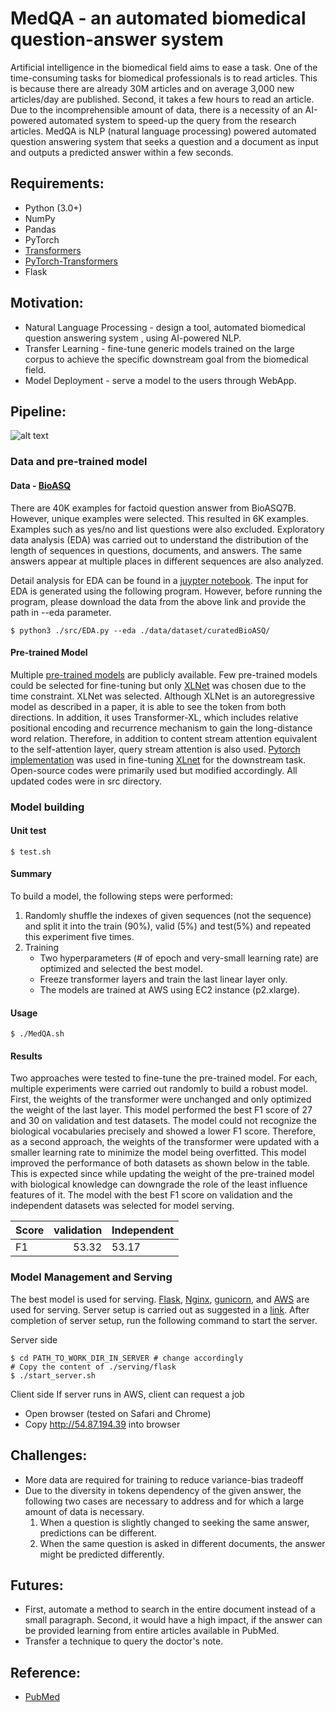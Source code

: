 # MedQA - an automated biomedical question-answer system 
Artificial intelligence in the biomedical field aims to ease a task. 
One of the time-consuming tasks for biomedical professionals is to read articles. 
This is because there are already 30M articles and on average 3,000 new 
articles/day are published. Second, it takes a few hours to read an article. 
Due to the incomprehensible amount of data, there is a necessity of an AI-powered 
automated system to speed-up the query from the research articles. MedQA is 
NLP (natural language processing) powered automated question answering system 
that seeks a question and a document as input and outputs a predicted answer within a few seconds. 

## Requirements:
* Python (3.0+)
* NumPy
* Pandas
* PyTorch
* [Transformers](https://github.com/huggingface/transformers)
* [PyTorch-Transformers](https://github.com/rusiaaman/pytorch-transformers) 
* Flask


## Motivation:
* Natural Language Processing - design a tool, automated biomedical question answering system 
, using AI-powered NLP.
* Transfer Learning - fine-tune generic models trained on the large corpus to achieve 
the specific downstream goal from the biomedical field.
* Model Deployment - serve a model to the users through WebApp.

## Pipeline:
![alt text](https://github.com/exchhattu/MedQA/blob/master/images/pipeline.png)

### Data and pre-trained model
#### Data - [BioASQ](https://github.com/dmis-lab/bioasq-biobert)

There are 40K examples for factoid question answer from BioASQ7B. 
However, unique examples were selected. This resulted in 6K examples. 
Examples such as yes/no and list questions were also excluded. Exploratory data analysis (EDA) 
was carried out to understand the distribution of the length of sequences in questions, 
documents, and answers. The same answers appear at multiple places in different sequences are also analyzed. 

Detail analysis for EDA can be found in a 
[juypter notebook](https://github.com/exchhattu/MedQA/blob/master/notebook/EDA.ipynb). 
The input for EDA is generated using the following program. However, before running the program, 
please download the data from the above link and provide the path in --eda
parameter. 
```
$ python3 ./src/EDA.py --eda ./data/dataset/curatedBioASQ/
```

#### Pre-trained Model
Multiple [pre-trained models](https://rajpurkar.github.io/SQuAD-explorer/) 
are publicly available. Few pre-trained models could be selected for 
fine-tuning but only [XLNet](https://github.com/zihangdai/xlnet) was 
chosen due to the time constraint. XLNet was selected. Although XLNet 
is an autoregressive model as described in a paper, it is able to see 
the token from both directions. In addition, it uses Transformer-XL, 
which includes relative positional encoding and recurrence mechanism 
to gain the long-distance word relation. Therefore, in addition to content 
stream attention equivalent to the self-attention layer, query stream attention 
is also used. [Pytorch implementation](https://huggingface.co/) was used in 
fine-tuning [XLnet](https://arxiv.org/abs/1906.08237) for the downstream task.  
Open-source codes were primarily used but modified accordingly. 
All updated codes were in src directory.

### Model building 
#### Unit test
```
$ test.sh 
```

#### Summary 

To build a model, the following steps were performed:
1. Randomly shuffle the indexes of given sequences (not the sequence) and 
   split it into the train (90%), valid (5%) and test(5%) and repeated 
   this experiment five times.
2. Training
    * Two hyperparameters (# of epoch and very-small learning rate) are optimized 
      and selected the best model.
    * Freeze transformer layers and train the last linear layer only.
    * The models are trained at AWS using EC2 instance (p2.xlarge).    

#### Usage 
```
$ ./MedQA.sh 
```

#### Results

Two approaches were tested to fine-tune the pre-trained model. 
For each, multiple experiments were carried out randomly to build a 
robust model. First, the weights of the transformer were unchanged and 
only optimized the weight of the last layer. 
This model performed the best F1 score of 27 and 30 on validation and 
test datasets. The model could not recognize the biological vocabularies 
precisely and showed a lower F1 score. 
Therefore, as a second approach, the weights of the transformer were 
updated with a smaller learning rate to minimize the model being overfitted. 
This model improved the performance of both datasets as shown below in 
the table. This is expected since while updating the weight of the 
pre-trained model with biological knowledge can downgrade the role of 
the least influence features of it.  The model with the best F1 score on 
validation and the independent datasets was selected for model serving.

| Score | validation | Independent | 
| ------|-----------:|-------------| 
| F1    | 53.32      |53.17        |

### Model Management and Serving 
The best model is used for serving. [Flask](https://www.palletsprojects.com/p/flask/), 
[Nginx](https://www.nginx.com), [gunicorn](https://gunicorn.org), and [AWS](https://aws.amazon.com) 
are used for serving. Server setup is carried out as suggested in a 
[link](https://www.e-tinkers.com/2018/08/how-to-properly-host-flask-application-with-nginx-and-guincorn/).
After completion of server setup, run the following command to start the server.  

Server side 
```
$ cd PATH_TO_WORK_DIR_IN_SERVER # change accordingly 
# Copy the content of ./serving/flask
$ ./start_server.sh 
```

Client side
If server runs in AWS, client can request a job 
* Open browser (tested on Safari and Chrome)
* Copy http://54.87.194.39 into browser 

## Challenges:
* More data are required for training to reduce variance-bias tradeoff
* Due to the diversity in tokens dependency of the given answer, the following 
  two cases are necessary to address and for which a large amount of data 
  is necessary.
  1. When a question is slightly changed to seeking the same answer, predictions can be different. 
  2. When the same question is asked in different documents, the answer might be predicted differently. 

## Futures:
* First, automate a method to search in the entire document instead of a 
  small paragraph. Second, it would have a high impact, if the answer can 
  be provided learning from entire articles available in PubMed.  
* Transfer a technique to query the doctor's note. 

## Reference:
* [PubMed](https://www.ncbi.nlm.nih.gov/pubmed/)
